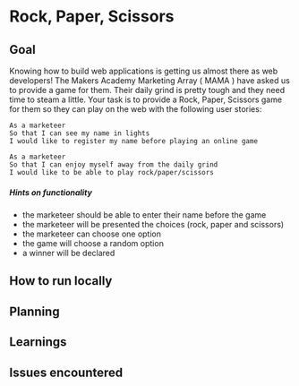 # Rock, Paper, Scissors

## Goal

Knowing how to build web applications is getting us almost there as web developers!
The Makers Academy Marketing Array ( MAMA ) have asked us to provide a game for them. Their daily grind is pretty tough and they need time to steam a little.
Your task is to provide a Rock, Paper, Scissors game for them so they can play on the web with the following user stories:
```
As a marketeer
So that I can see my name in lights
I would like to register my name before playing an online game

As a marketeer
So that I can enjoy myself away from the daily grind
I would like to be able to play rock/paper/scissors
```
##### Hints on functionality
* the marketeer should be able to enter their name before the game
* the marketeer will be presented the choices (rock, paper and scissors)
* the marketeer can choose one option
* the game will choose a random option
* a winner will be declared

## How to run locally
## Planning
## Learnings
## Issues encountered
